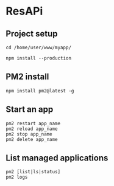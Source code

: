 # ResAPi

## Project setup

```
cd /home/user/www/myapp/
```

```
npm install --production
```

## PM2 install

```
npm install pm2@latest -g
```

## Start an app

```
pm2 restart app_name
pm2 reload app_name
pm2 stop app_name
pm2 delete app_name
```

## List managed applications

```
pm2 [list|ls|status]
pm2 logs
```
